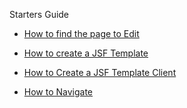 Starters Guide

* [How to find the page to Edit](https://github.com/hmislk/hmis/wiki/How-to-find-the-page-to-Edit)
* [How to create a JSF Template](https://github.com/hmislk/hmis/wiki/How-to-create-a-JSF-Template)

* [How to Create a JSF Template Client](https://github.com/hmislk/hmis/wiki/How-to-Create-a-JSF-Template-Client)

* [How to Navigate](https://github.com/hmislk/hmis/wiki/How-to-Navigate)